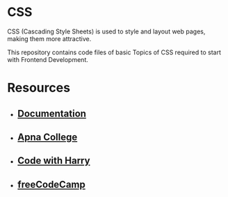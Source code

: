 # CSS
CSS (Cascading Style Sheets) is used to style and layout web pages, making them more attractive.

This repository contains code files of basic Topics of CSS required to start with Frontend Development.
# Resources
- ## [Documentation](https://developer.mozilla.org/en-US/docs/Web/CSS)
- ## [Apna College](https://youtu.be/ESnrn1kAD4E)
- ## [Code with Harry](https://youtu.be/Edsxf_NBFrw)
- ## [freeCodeCamp](https://youtu.be/OXGznpKZ_sA)
